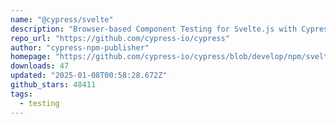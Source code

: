 ```yaml
---
name: "@cypress/svelte"
description: "Browser-based Component Testing for Svelte.js with Cypress.io 🧡"
repo_url: "https://github.com/cypress-io/cypress"
author: "cypress-npm-publisher"
homepage: "https://github.com/cypress-io/cypress/blob/develop/npm/svelte/#readme"
downloads: 47
updated: "2025-01-08T00:58:28.672Z"
github_stars: 48411
tags: 
  - testing
---
```

